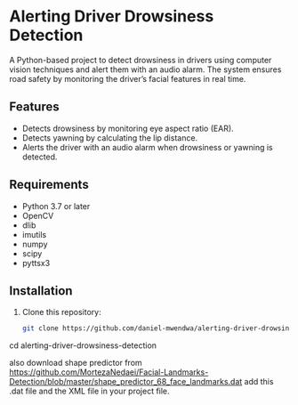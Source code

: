 # Alerting Driver Drowsiness Detection

A Python-based project to detect drowsiness in drivers using computer vision techniques and alert them with an audio alarm. The system ensures road safety by monitoring the driver’s facial features in real time.
   
## Features 
- Detects drowsiness by monitoring eye aspect ratio (EAR).
- Detects yawning by calculating the lip distance.
- Alerts the driver with an audio alarm when drowsiness or yawning is detected.

## Requirements
- Python 3.7 or later
- OpenCV
- dlib
- imutils
- numpy
- scipy
- pyttsx3

## Installation
1. Clone this repository:
   ```bash
   git clone https://github.com/daniel-mwendwa/alerting-driver-drowsiness-detection.git
cd alerting-driver-drowsiness-detection

also download shape predictor from
https://github.com/MortezaNedaei/Facial-Landmarks-Detection/blob/master/shape_predictor_68_face_landmarks.dat
add this .dat file and the XML file in your project file.
